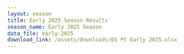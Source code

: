 ```yaml
---
layout: season
title: Early 2025 Season Results
season_name: Early 2025 Season
data_file: early-2025
download_link: /assets/downloads/DS PC Early 2025.xlsx
---
```

